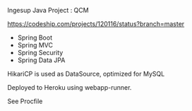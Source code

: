 Ingesup Java Project : QCM

https://codeship.com/projects/120116/status?branch=master

- Spring Boot
- Spring MVC
- Spring Security
- Spring Data JPA

HikariCP is used as DataSource, optimized for MySQL

Deployed to Heroku using webapp-runner.

See Procfile